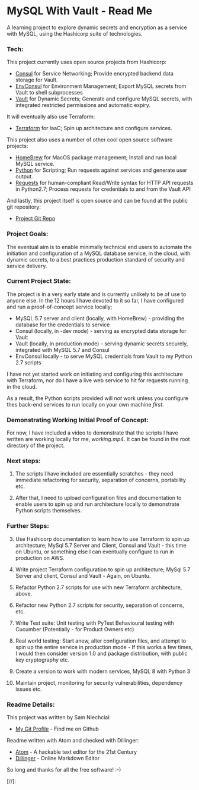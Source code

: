 # MySQL With Vault - Read Me

A learning project to explore dynamic secrets and encryption as a service with MySQL, using the Hashicorp suite of technologies.

### Tech:

This project currently uses open source projects from Hashicorp:

* [Consul] for Service Networking; Provide encrypted backend data storage for Vault.
* [EnvConsul] for Environment Management; Export MySQL secrets from Vault to shell subprocesses
* [Vault] for Dynamic Secrets; Generate and configure MySQL secrets, with integrated restricted permissions and automatic expiry.

It will eventually also use Terraform:
* [Terraform] for IaaC; Spin up architecture and configure services.

This project also uses a number of other cool open source software projects:

* [HomeBrew] for MacOS package management; Install and run local MySQL service.
* [Python] for Scripting; Run requests against services and generate user output.
* [Requests] for human-compliant Read/Write syntax for HTTP API requests in Python2.7; Process requests for credentials to and from the Vault API

And lastly, this project itself is open source and can be found at the public git repository:
* [Project Git Repo]

### Project Goals:

The eventual aim is to enable minimally technical end users to automate the initiation and configuration of a MySQL database service, in the cloud, with dynamic secrets, to a best practices production standard of security and service delivery.

### Current Project State:

The project is in a very early state and is currently unlikely to be of use to anyone else.
In the 12 hours I have devoted to it so far, I have configured and run a proof-of-concept service locally;

 - MySQL 5.7 server and client (locally, with HomeBrew) - providing the database for the credentials to service
 - Consul (locally, in -dev mode) - serving as encrypted data storage for Vault
 - Vault (locally, in production mode) - serving dynamic secrets securely, integrated with MySQL 5.7 and Consul
 - EnvConsul locally - to serve MySQL credentials from Vault to my Python 2.7 scripts

I have not yet started work on initiating and configuring this architecture with Terraform, nor do I have a live web service to hit for requests running in the cloud.

As a result, the Python scripts provided will *not* work unless you configure thes back-end services to run locally on your own machine *first*.

### Demonstrating Working Initial Proof of Concept:

For now, I have included a video to demonstrate that the scripts I have written are working locally for me, *working.mp4*. It can be found in the root directory of the project.

### Next steps:

1. The scripts I have included are essentially scratches - they need immediate refactoring for security, separation of concerns, portability etc.

2. After that, I need to upload configuration files and documentation to enable users to spin up and run architecture locally to demonstrate Python scripts themselves.

### Further Steps:

3. Use Hashicorp documentation to learn how to use Terraform to spin up architecture; MySql 5.7 Server and Client, Consul and Vault - this time on Ubuntu, or something else I can eventually configure to run in production on AWS.

4. Write project Terraform configuration to spin up architecture; MySql 5.7 Server and client, Consul and Vault - Again, on Ubuntu.

5. Refactor Python 2.7 scripts for use with new Terraform architecture, above.

6. Refactor new Python 2.7 scripts for security, separation of concerns, etc.

7. Write Test suite:
Unit testing with PyTest
Behavioural testing with Cucumber (Potentially - for Product Owners etc)

8. Real world testing: Start anew, alter configuration files, and attempt to spin up the entire service in production mode - If this works a few times, I would then consider version 1.0 and package distribution, with public key cryptography etc.

9. Create a version to work with modern services, MySQL 8 with Python 3

10. Maintain project, monitoring for security vulnerabilities, dependency issues etc.

### Readme Details:

This project was written by Sam Niechcial:
* [My Git Profile] - Find me on Github

Readme written with Atom and checked with Dillinger:

* [Atom] - A hackable text editor for the 21st Century
* [Dillinger] - Online Markdown Editor

So long and thanks for all the free software! :-)

[//]:

  [My Git Profile]: <"https://github.com/SamNiechcial">
  [Project Git Repo]: <"https://github.com/SamNiechcial/MySQL-With-Vault">

  [Atom]: <"https://atom.io/">
  [Consul]: <"https://www.consul.io/">
  [Dillinger]: <"https://dillinger.io/">
  [EnvConsul]: <"https://github.com/hashicorp/envconsul/">
  [HomeBrew]: <"https://brew.sh/">
  [Python]: <"https://www.python.org/">
  [Requests]: <"https://pypi.org/project/requests/">
  [Terraform]: <"https://www.terraform.io/">
  [Vault]: <"https://www.vaultproject.io/">
